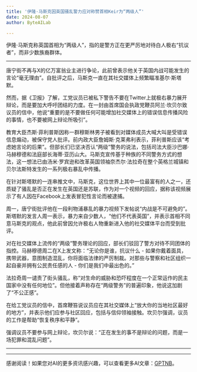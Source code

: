 ```yaml
---
title: '伊隆·马斯克因英国骚乱警力应对称赞首相Keir为“两级人”'
date: 2024-08-07
author: ByteAILab

---
```


伊隆·马斯克称英国首相为“两级人”，指的是警方正在更严厉地对待白人极右“抗议者”，而非少数族裔群体。

---
唐宁街不再与X的亿万富翁业主进行争论，此前曾表示他关于英国内战可能发生的言论“毫无理由”。自批评之后，马斯克一直在其社交媒体上频繁瞄准基尔·斯塔默。

然而，据《卫报》了解，工党议员已被私下警告不要在Twitter上就极右暴力展开辩论，而是要加大呼吁团结的力度。在一封由首席国会执政党鞭员阿兰·坎贝尔致议员的信中，他说“重要的是不要做任何可能增加社交媒体上的错误信息传播风险的事情，也不要被网上辩论所吸引”。

教育大臣杰斯·菲利普斯因称一群穆斯林男子被看到对媒体成员大喊大叫是受错误信息煽动，被保守党人批评。前内政大臣詹姆斯·克莱弗利表示，菲利普斯应该“考虑她言论的后果”。但部长们已坚决否认“两级”警务的说法，包括司法大臣沙巴娜·马赫穆德和法庭部长海蒂·亚历山大。马斯克宣传基于种族的不同警务方式的想法，这一想法已由汤米·罗宾逊和改革英国领袖奈杰尔·法拉奇在整个英格兰城镇和贝尔法斯特发生的一系列极右暴乱中传播。

在针对斯塔默的一连串推文中，马斯克，这位世界上其中一位最富有的人之一，还质疑了骚乱是否正在发生在英国还是苏联，作为对一个视频的回应，据称该视频展示了有人因在Facebook上发表冒犯性言论而被逮捕。

周一，唐宁街批评他在一段利物浦暴乱的暴力视频下发帖说“内战是不可避免的”。斯塔默的发言人周一表示，暴力来自少数人，“他们不代表英国”，并表示首相不同意马斯克的观点，他此前曾因允许极右人物重新进入他的社交媒体平台而受到批评。

对在社交媒体上流传的“两级”警务理论的回应，部长们驳回了警方对待不同团体的指控。马赫穆德周二在X上发文称：“无论你是谁，抗议什么 - 如果你戴着面具，携带武器，意图制造混乱，你将面临法律的严厉制裁。对那些与警察和社区组织一起自豪并拥有公民责任感的人 - 你们是我们中最出色的。”

法拉奇周一谴责了街头骚乱，称“对生命的威胁和恐吓程度在一个正常运作的民主国家中没有任何地位”。但他接着声称存在“两级警务”的普遍印象，他说这加剧了“不公正感”。

在给工党议员的信中，首席鞭笞说议员应在其社交媒体上“放大你的当地社区最好的地方”，并表示他们应参与社区回应，包括与信仰领袖接触。坎贝尔强调，议员的工作是帮助“恢复秩序和平静”。

强调议员不要参与网上辩论，坎贝尔说：“正在发生的事不是辩论的问题，而是一场犯罪和混乱问题”。

---
---
感谢阅读！如果您对AI的更多资讯感兴趣，可以查看更多AI文章：[GPTNB](https://gptnb.com)。